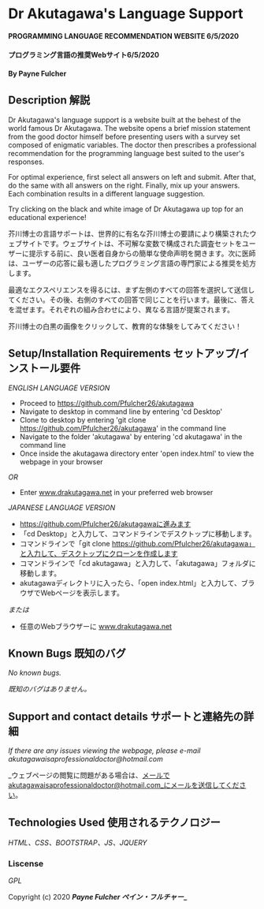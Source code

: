 # Dr Akutagawa's Language Support #

#### PROGRAMMING LANGUAGE RECOMMENDATION WEBSITE 6/5/2020
#### プログラミング言語の推奨Webサイト6/5/2020

#### By Payne Fulcher 

## Description 解説

Dr Akutagawa's language support is a website built at the behest of the world famous Dr Akutagawa.  The website opens a brief mission statement from the good doctor himself before presenting users with a survey set composed of enigmatic variables.  The doctor then prescribes a professional recommendation for the programming language best suited to the user's responses. 

For optimal experience, first select all answers on left and submit.  After that, do the same with all answers on the right.  Finally, mix up your answers.  Each combination results in a different language suggestion.

Try clicking on the black and white image of Dr Akutagawa up top for an educational experience!

芥川博士の言語サポートは、世界的に有名な芥川博士の要請により構築されたウェブサイトです。ウェブサイトは、不可解な変数で構成された調査セットをユーザーに提示する前に、良い医者自身からの簡単な使命声明を開きます。次に医師は、ユーザーの応答に最も適したプログラミング言語の専門家による推​​奨を処方します。

最適なエクスペリエンスを得るには、まず左側のすべての回答を選択して送信してください。その後、右側のすべての回答で同じことを行います。最後に、答えを混ぜます。それぞれの組み合わせにより、異なる言語が提案されます。

芥川博士の白黒の画像をクリックして、教育的な体験をしてみてください！

## Setup/Installation Requirements セットアップ/インストール要件

_ENGLISH LANGUAGE VERSION_

* Proceed to https://github.com/Pfulcher26/akutagawa
* Navigate to desktop in command line by entering 'cd Desktop'  
* Clone to desktop by entering 'git clone https://github.com/Pfulcher26/akutagawa' in the command line 
* Navigate to the folder 'akutagawa' by entering 'cd akutagawa' in the command line 
* Once inside the akutagawa directory enter 'open index.html' to view the webpage in your browser

_OR_

* Enter www.drakutagawa.net in your preferred web browser 

_JAPANESE LANGUAGE VERSION_ 

* https://github.com/Pfulcher26/akutagawaに進みます
* 「cd Desktop」と入力して、コマンドラインでデスクトップに移動します。
* コマンドラインで「git clone https://github.com/Pfulcher26/akutagawa」と入力して、デスクトップにクローンを作成します
* コマンドラインで「cd akutagawa」と入力して、「akutagawa」フォルダに移動します。
* akutagawaディレクトリに入ったら、「open index.html」と入力して、ブラウザでWebページを表示します。

_または_

* 任意のWebブラウザーに www.drakutagawa.net

## Known Bugs 既知のバグ

_No known bugs._

_既知のバグはありません。_


## Support and contact details サポートと連絡先の詳細

_If there are any issues viewing the webpage, please e-mail akutagawaisaprofessionaldoctor@hotmail.com_

_ウェブページの閲覧に問題がある場合は、メールでakutagawaisaprofessionaldoctor@hotmail.com_にメールを送信してください。

## Technologies Used 使用されるテクノロジー

_HTML、CSS、BOOTSTRAP、JS、JQUERY_

### Liscense 

*GPL*

Copyright (c) 2020 **_Payne Fulcher ペイン・フルチャー__**
 
